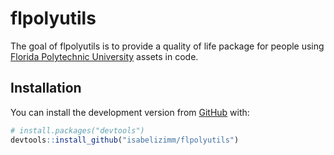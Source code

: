 # flpolyutils

The goal of flpolyutils is to provide a quality of life package for people using [Florida Polytechnic University](https://floridapoly.edu/) assets in code.

## Installation

You can install the development version from [GitHub](https://github.com/) with:

``` r
# install.packages("devtools")
devtools::install_github("isabelizimm/flpolyutils")
```
